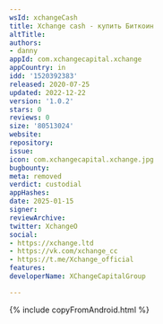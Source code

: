 ```yaml
---
wsId: xchangeCash
title: Xchange cash - купить Биткоин
altTitle: 
authors:
- danny
appId: com.xchangecapital.xchange
appCountry: in
idd: '1520392383'
released: 2020-07-25
updated: 2022-12-22
version: '1.0.2'
stars: 0
reviews: 0
size: '80513024'
website: 
repository: 
issue: 
icon: com.xchangecapital.xchange.jpg
bugbounty: 
meta: removed
verdict: custodial
appHashes: 
date: 2025-01-15
signer: 
reviewArchive: 
twitter: XchangeO
social:
- https://xchange.ltd
- https://vk.com/xchange_cc
- https://t.me/Xchange_official
features: 
developerName: XChangeCapitalGroup

---
```


{% include copyFromAndroid.html %}
